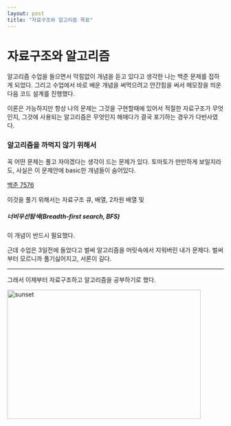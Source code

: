 ```yaml
--- 
layout: post
title: "자료구조와 알고리즘 목표"
---
```


# 자료구조와 알고리즘 

알고리즘 수업을 들으면서 막힘없이 개념을 듣고 있다고 생각한 나는 
백준 문제를 접하게 되었다. 그리고 수업에서 바로 배운 개념을 써먹으려고 
안간힘을 써서 메모장을 띄운다음 코드 설계를 진행했다. 

이론은 가능하지만 항상 나의 문제는 그것을 구현할때에 있어서 
적절한 자료구조가 무엇인지, 그것에 사용되는 알고리즘은 무엇인지 
해매다가 결국 포기하는 경우가 다반사였다.



### 알고리즘을 까먹지 않기 위해서 

꼭 어떤 문제는 풀고 자야겠다는 생각이 드는 문제가 있다.
토마토가 만만하게 보일지라도, 사실은 이 문제안에 basic한 개념들이 숨어있다.

[백준 7576](https://www.acmicpc.net/problem/7576, "google link")


이것을 풀기 위해서는 자료구조 큐, 배열, 2차원 배열 및 

#####  너비우선탐색(Breadth-first search, BFS) 

이 개념이 반드시 필요했다.

근데 수업은 3일전에 들었다고 벌써 알고리즘을 머릿속에서 지워버린 내가 문제다.
벌써부터 모르니까 풀기싫어지고, 서론이 길다.
* * * 
그래서 이제부터 자료구조하고 알고리즘을 공부하기로 했다.

<img src="C:\Users\82109\Downloads\sunset-1373171.jpg" width="450px" height="300px" title="나의 다짐" alt="sunset"></img><br/>


